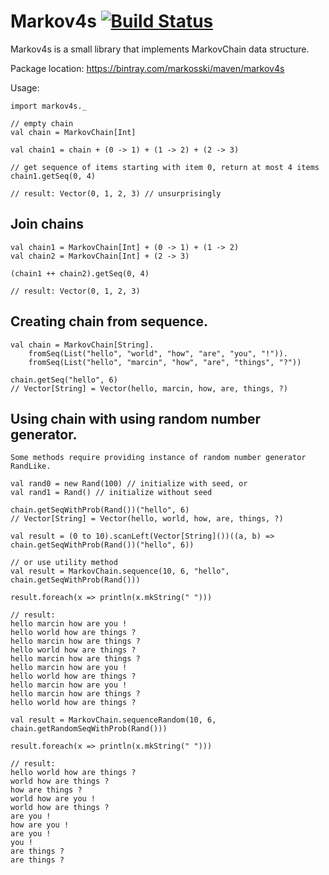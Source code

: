 
# Markov4s [![Build Status](https://travis-ci.org/markosski/cloudsync.svg?branch=master)](https://travis-ci.org/markosski/markov4s)
Markov4s is a small library that implements MarkovChain data structure.

Package location:
https://bintray.com/markosski/maven/markov4s

Usage:

```
import markov4s._

// empty chain
val chain = MarkovChain[Int]

val chain1 = chain + (0 -> 1) + (1 -> 2) + (2 -> 3)

// get sequence of items starting with item 0, return at most 4 items
chain1.getSeq(0, 4)

// result: Vector(0, 1, 2, 3) // unsurprisingly
```

## Join chains

```
val chain1 = MarkovChain[Int] + (0 -> 1) + (1 -> 2)
val chain2 = MarkovChain[Int] + (2 -> 3)

(chain1 ++ chain2).getSeq(0, 4)

// result: Vector(0, 1, 2, 3)
```

## Creating chain from sequence.

```
val chain = MarkovChain[String].
    fromSeq(List("hello", "world", "how", "are", "you", "!")).
    fromSeq(List("hello", "marcin", "how", "are", "things", "?"))

chain.getSeq("hello", 6)
// Vector[String] = Vector(hello, marcin, how, are, things, ?)
```

## Using chain with using random number generator.

```
Some methods require providing instance of random number generator RandLike.

val rand0 = new Rand(100) // initialize with seed, or
val rand1 = Rand() // initialize without seed

chain.getSeqWithProb(Rand())("hello", 6)
// Vector[String] = Vector(hello, world, how, are, things, ?)

val result = (0 to 10).scanLeft(Vector[String]())((a, b) => chain.getSeqWithProb(Rand())("hello", 6))

// or use utility method
val result = MarkovChain.sequence(10, 6, "hello", chain.getSeqWithProb(Rand()))

result.foreach(x => println(x.mkString(" ")))

// result:
hello marcin how are you !
hello world how are things ?
hello marcin how are things ?
hello world how are things ?
hello marcin how are things ?
hello marcin how are you !
hello world how are things ?
hello marcin how are you !
hello marcin how are things ?
hello world how are things ?

val result = MarkovChain.sequenceRandom(10, 6, chain.getRandomSeqWithProb(Rand()))

result.foreach(x => println(x.mkString(" ")))

// result:
hello world how are things ?
world how are things ?
how are things ?
world how are you !
world how are things ?
are you !
how are you !
are you !
you !
are things ?
are things ?
```
